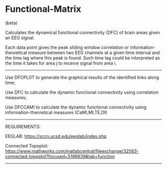 # Functional-Matrix
(beta)

Calculates the dynamical functional connectivity (DFC) of brain areas given an EEG signal.

Each data point gives the peak sliding window correlation or information-theoretical measure
between two EEG channels at a given time interval and the time lag where this peak is found. 
Such time lag could be interpreted as the time it takes for area j to receive signal
from area i.

---------------------------------------------------------------
Use DFCPLOT to generate the graphical results of the identified links along time;

Use DFC to calculate the dynamic functional connectivity using correlation measures;

Use DFCCAMI to calculate the dynamic functional connectivity using information-theoretical measures (CaMI,MI,TE,DI)

----------------------------------------------------------------
REQUIREMENTS: 

EEGLAB: https://sccn.ucsd.edu/eeglab/index.php

Connected Topoplot: https://www.mathworks.com/matlabcentral/fileexchange/32563-connected-topoplot?focused=5196939&tab=function

-----------------------------------------------------------------

